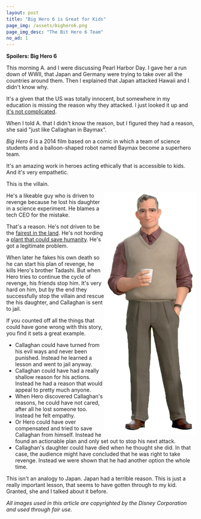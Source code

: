 ```yaml
---
layout: post
title: "Big Hero 6 is Great for Kids"
page_img: /assets/bighero6.png
page_img_desc: "The Bit Hero 6 Team"
no_ad: 1
---
```


<b>Spoilers: Big Hero 6</b>

This morning A. and I were discussing Pearl Harbor Day. I gave her a run down of WWII, that Japan and Germany were trying to take over all the countries around them. Then I explained that Japan attacked Hawaii and I didn't know why.

It's a given that the US was totally innocent, but somewhere in my education is missing the reason why they attacked. I just looked it up and <a href="http://www.history.co.uk/study-topics/history-of-ww2/pearl-harbor">it's not complicated</a>.

When I told A. that I didn't know the reason, but I figured they had a reason, she said "just like Callaghan in Baymax".

<i>Big Hero 6</i> is a 2014 film based on a comic in which a team of science students and a balloon-shaped robot named Baymax become a superhero team.

It's an amazing work in heroes acting ethically that is accessible to kids. And it's very empathetic.

This is the villain.

<img src="/assets/bighero6-callahan.png" style="float: right;" />

He's a likeable guy who is driven to revenge because he lost his daughter in a science experiment. He blames a tech CEO for the mistake.

That's a reason. He's not driven to be the <a href="https://en.wikipedia.org/wiki/Snow_White_(Disney)">fairest in the land</a>. He's not hording a <a href="https://en.wikipedia.org/wiki/Tangled">plant that could save humanity</a>. He's got a legitimate problem.

When later he fakes his own death so he can start his plan of revenge, he kills Hero's brother Tadashi. But when Hero tries to continue the cycle of revenge, his friends stop him. It's very hard on him, but by the end they successfully stop the villain and rescue the his daughter, and Callaghan is sent to jail.

If you counted off all the things that could have gone wrong with this story, you find it sets a great example.

* Callaghan could have turned from his evil ways and never been punished. Instead he learned a lesson and went to jail anyway.
* Callaghan could have had a really shallow reason for his actions. Instead he had a reason that would appeal to pretty much anyone.
* When Hero discovered Callaghan's reasons, he could have not cared, after all he lost someone too. Instead he felt empathy.
* Or Hero could have over compensated and tried to save Callaghan from himself. Instead he found an actionable plan and only set out to stop his next attack.
* Callaghan's daughter could have died when he thought she did. In that case, the audience might have concluded that he was right to take revenge. Instead we were shown that he had another option the whole time.

This isn't an analogy to Japan. Japan had a terrible reason. This is just a really important lesson, that seems to have gotten through to my kid. Granted, she and I talked about it before.

<i>All images used in this article are copyrighted by the Disney Corporation and used through fair use.</i>